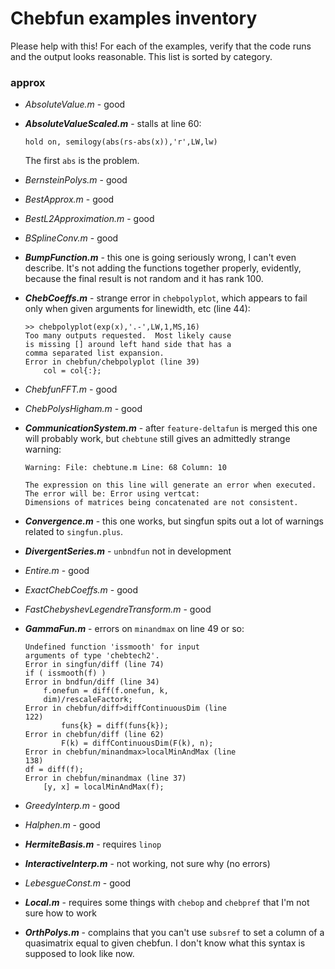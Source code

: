 # Chebfun examples inventory

Please help with this! For each of the examples, verify
that the code runs and the output looks reasonable.
This list is sorted by category.

### approx

- *AbsoluteValue.m* - good
- ***AbsoluteValueScaled.m*** - stalls at line 60:

  ```
  hold on, semilogy(abs(rs-abs(x)),'r',LW,lw)
  ```
  The first `abs` is the problem.
- *BernsteinPolys.m* - good
- *BestApprox.m* - good
- *BestL2Approximation.m* - good
- *BSplineConv.m* - good
- ***BumpFunction.m*** - this one is going seriously wrong,
  I can't even describe. It's not adding the functions
  together properly, evidently, because the final result
  is not random and it has rank 100.
- ***ChebCoeffs.m*** - strange error in `chebpolyplot`, which
  appears to fail only when given arguments for linewidth, etc
  (line 44):

  ```
  >> chebpolyplot(exp(x),'.-',LW,1,MS,16)
  Too many outputs requested.  Most likely cause
  is missing [] around left hand side that has a
  comma separated list expansion.
  Error in chebfun/chebpolyplot (line 39)
      col = col{:};
  ```
- *ChebfunFFT.m* - good
- *ChebPolysHigham.m* - good
- ***CommunicationSystem.m*** - after `feature-deltafun` is
  merged this one will probably work, but `chebtune` still
  gives an admittedly strange warning:

  ```
  Warning: File: chebtune.m Line: 68 Column: 10

  The expression on this line will generate an error when executed.
  The error will be: Error using vertcat:
  Dimensions of matrices being concatenated are not consistent.
  ```
- ***Convergence.m*** - this one works, but singfun spits out a
  lot of warnings related to `singfun.plus`.
- ***DivergentSeries.m*** - `unbndfun` not in development
- *Entire.m* - good
- *ExactChebCoeffs.m* - good
- *FastChebyshevLegendreTransform.m* - good
- ***GammaFun.m*** - errors on `minandmax` on line 49 or so:

  ```
  Undefined function 'issmooth' for input
  arguments of type 'chebtech2'.
  Error in singfun/diff (line 74)
  if ( issmooth(f) )
  Error in bndfun/diff (line 34)
      f.onefun = diff(f.onefun, k,
      dim)/rescaleFactork;
  Error in chebfun/diff>diffContinuousDim (line
  122)
          funs{k} = diff(funs{k});
  Error in chebfun/diff (line 62)
          F(k) = diffContinuousDim(F(k), n);
  Error in chebfun/minandmax>localMinAndMax (line
  138)
  df = diff(f);
  Error in chebfun/minandmax (line 37)
      [y, x] = localMinAndMax(f);
  ```
- *GreedyInterp.m* - good
- *Halphen.m* - good
- ***HermiteBasis.m*** - requires `linop`
- ***InteractiveInterp.m*** - not working, not sure why (no errors)
- *LebesgueConst.m* - good
- ***Local.m*** - requires some things with `chebop` and `chebpref`
  that I'm not sure how to work
- ***OrthPolys.m*** - complains that you can't use `subsref` to set
  a column of a quasimatrix equal to given chebfun. I don't know
  what this syntax is supposed to look like now.